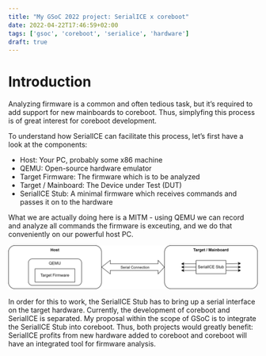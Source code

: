 ```yaml
---
title: "My GSoC 2022 project: SerialICE x coreboot"
date: 2022-04-22T17:46:59+02:00
tags: ['gsoc', 'coreboot', 'serialice', 'hardware']
draft: true
---
```


# Introduction

Analyzing firmware is a common and often tedious task, but it’s required to add support for new mainboards to coreboot. Thus, simplyfing this process is of great interest for coreboot development.

To understand how SerialICE can facilitate this process, let’s first have a look at the components:
* Host: Your PC, probably some x86 machine
* QEMU: Open-source hardware emulator
* Target Firmware: The firmware which is to be analyzed
* Target / Mainboard: The Device under Test (DUT)
* SerialICE Stub: A minimal firmware which receives commands and passes it on to the hardware

What we are actually doing here is a MITM - using QEMU we can record and analyze all commands the firmware is exceuting, and we do that conveniently on our powerful host PC.

![Example image](/images/serialice-coreboot.png)

In order for this to work, the SerialICE Stub has to bring up a serial interface on the target hardware. Currently, the development of coreboot and SerialICE is separated. My proposal within the scope of GSoC is to integrate the SerialICE Stub into coreboot. Thus, both projects would greatly benefit: SerialICE profits from new hardware added to coreboot and coreboot will have an integrated tool for firmware analysis.
